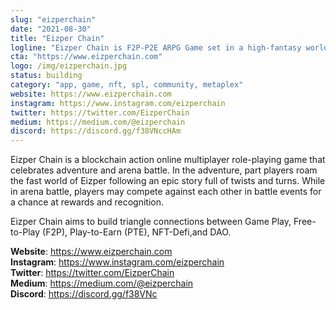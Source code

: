 ```yaml
---
slug: "eizperchain"
date: "2021-08-30"
title: "Eizper Chain"
logline: "Eizper Chain is F2P-P2E ARPG Game set in a high-fantasy world with steampunk style powered by Solana."
cta: "https://www.eizperchain.com"
logo: /img/eizperchain.jpg
status: building
category: "app, game, nft, spl, community, metaplex"
website: https://www.eizperchain.com
instagram: https://www.instagram.com/eizperchain
twitter: https://twitter.com/EizperChain
medium: https://medium.com/@eizperchain
discord: https://discord.gg/f38VNccHAm
---
```


Eizper Chain is a blockchain action online multiplayer role-playing game that celebrates adventure and arena battle. In the adventure, part players roam the fast world of Eizper following an epic story full of twists and turns. While in arena battle, players may compete against each other in battle events for a chance at rewards and recognition.

Eizper Chain aims to build triangle connections between Game Play, Free-to-Play (F2P), Play-to-Earn (PTE), NFT-Defi,and DAO.

<b>Website</b>: https://www.eizperchain.com</br>
<b>Instagram</b>: https://www.instagram.com/eizperchain</br>
<b>Twitter</b>: https://twitter.com/EizperChain</br>
<b>Medium</b>: https://medium.com/@eizperchain</br>
<b>Discord</b>: https://discord.gg/f38VNc